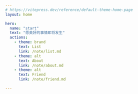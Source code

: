 ```yaml
---
# https://vitepress.dev/reference/default-theme-home-page
layout: home

hero:
  name: "start"
  text: "愿美好的事情即将发生"
  actions:
    - theme: brand
      text: List
      link: /note/list.md
    - theme: alt
      text: About
      link: /note/about.md
    - theme: alt
      text: Friend
      link: /note/friend.md

---
```

<script setup>
import Rotate from './components/Rotate.vue'
</script>


<ClientOnly>
   <Rotate/>
</ClientOnly>
